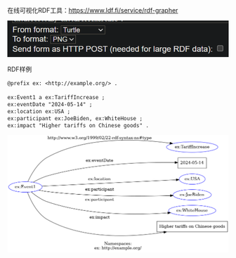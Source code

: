 在线可视化RDF工具：https://www.ldf.fi/service/rdf-grapher

![](.04_RDF表示_images/配置格式.png)

RDF样例
```RDF
@prefix ex: <http://example.org/> .

ex:Event1 a ex:TariffIncrease ;
ex:eventDate "2024-05-14" ;
ex:location ex:USA ;
ex:participant ex:JoeBiden, ex:WhiteHouse ;
ex:impact "Higher tariffs on Chinese goods" .
```

![](.04_RDF表示_images/关系图.png)
